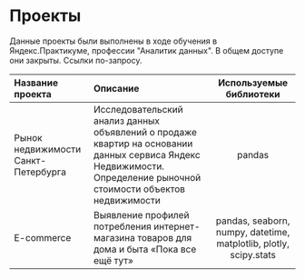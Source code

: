 # Проекты
Данные проекты были выполнены в ходе обучения в Яндекс.Практикуме, профессии "Аналитик данных".
В общем доступе они закрыты. Ссылки по-запросу.

| Название проекта | Описание | Используемые библиотеки |
| :-------------------- | :--------------------- |:---------------------------:|
| Рынок недвижимости Санкт-Петербурга| Исследовательский анализ данных объявлений о продаже квартир на основании данных сервиса Яндекс Недвижимости. Определение рыночной стоимости объектов недвижимости | pandas |
| E-commerce| Выявление профилей потребления интернет-магазина товаров для дома и быта «Пока все ещё тут» | pandas, seaborn, numpy, datetime, matplotlib, plotly, scipy.stats |

